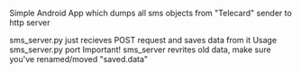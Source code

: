 Simple Android App which dumps all sms objects from "Telecard" sender to http server

sms_server.py just recieves POST request and saves data from it
Usage sms_server.py port
Important! sms_server revrites old data, make sure you've renamed/moved "saved.data"
